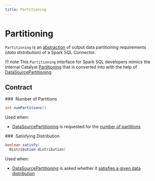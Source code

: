 ```yaml
---
title: Partitioning
---
```


# Partitioning

`Partitioning` is an [abstraction](#contract) of output data partitioning requirements (_data distribution_) of a Spark SQL Connector.

!!! note
    This `Partitioning` interface for Spark SQL developers mimics the internal Catalyst [Partitioning](../physical-operators/Partitioning.md) that is converted into with the help of [DataSourcePartitioning](../physical-operators/Partitioning.md#DataSourcePartitioning).

## Contract

### <span id="numPartitions"> Number of Partitions

```java
int numPartitions()
```

Used when:

* [DataSourcePartitioning](../physical-operators/Partitioning.md#DataSourcePartitioning) is requested for the [number of partitions](../physical-operators/Partitioning.md#numPartitions)

### <span id="satisfy"> Satisfying Distribution

```java
boolean satisfy(
  Distribution distribution)
```

Used when:

* [DataSourcePartitioning](../physical-operators/Partitioning.md#DataSourcePartitioning) is asked whether it [satisfies a given data distribution](../physical-operators/Partitioning.md#satisfies0)
